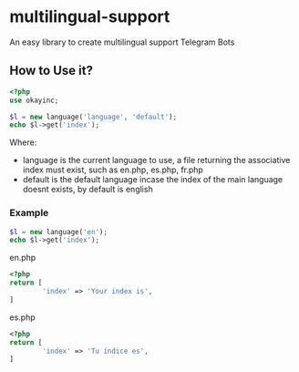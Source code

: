 # multilingual-support
An easy library to create multilingual support Telegram Bots

## How to Use it?

```php
<?php
use okayinc;

$l = new language('language', 'default');
echo $l->get('index');
```
Where:
* language is the current language to use, a file returning the associative index must exist, such as en.php, es.php, fr.php
* default is the default language incase the index of the main language doesnt exists, by default is english

### Example
```php
$l = new language('en');
echo $l->get('index');
```
en.php
```php
<?php
return [
        'index' => 'Your index is',
]
```

es.php
```php
<?php
return [
        'index' => 'Tu índice es',
]
```
